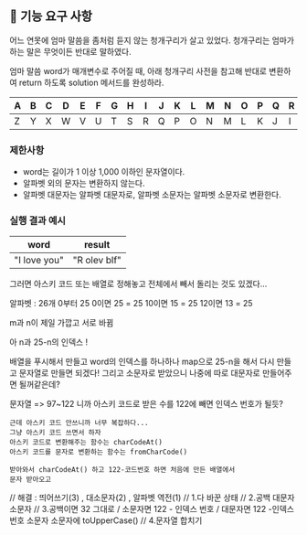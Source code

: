 ## 🚀 기능 요구 사항

어느 연못에 엄마 말씀을 좀처럼 듣지 않는 청개구리가 살고 있었다. 청개구리는 엄마가 하는 말은 무엇이든 반대로 말하였다.

엄마 말씀 word가 매개변수로 주어질 때, 아래 청개구리 사전을 참고해 반대로 변환하여 return 하도록 solution 메서드를 완성하라.

| A   | B   | C   | D   | E   | F   | G   | H   | I   | J   | K   | L   | M   | N   | O   | P   | Q   | R   | S   | T   | U   | V   | W   | X   | Y   | Z   |
| --- | --- | --- | --- | --- | --- | --- | --- | --- | --- | --- | --- | --- | --- | --- | --- | --- | --- | --- | --- | --- | --- | --- | --- | --- | --- |
| Z   | Y   | X   | W   | V   | U   | T   | S   | R   | Q   | P   | O   | N   | M   | L   | K   | J   | I   | H   | G   | F   | E   | D   | C   | B   | A   |

### 제한사항

- word는 길이가 1 이상 1,000 이하인 문자열이다.
- 알파벳 외의 문자는 변환하지 않는다.
- 알파벳 대문자는 알파벳 대문자로, 알파벳 소문자는 알파벳 소문자로 변환한다.

### 실행 결과 예시

| word         | result       |
| ------------ | ------------ |
| "I love you" | "R olev blf" |

그러면 아스키 코드 또는 배열로 정해놓고 전체에서 빼서 돌리는 것도 있겠다...

알파벳 : 26개 0부터 25
0이면 25 = 25
10이면 15 = 25
12이면 13 = 25

m과 n이 제일 가깝고 서로 바뀜

아 n과 25-n의 인덱스 !

배열을 푸시해서 만들고
word의 인덱스를 하나하나 map으로 25-n을 해서 다시 만들고 문자열로 만들면 되겠다!
그리고 소문자로 받았으니 나중에 따로 대문자로 만들어주면 될꺼같은데?

문자열 => 97~122 니까 아스키 코드로 받은 수를 122에 빼면 인덱스 번호가 될듯?

    근데 아스키 코드 안쓰니까 너무 복잡하다...
    그냥 아스키 코드 쓰면서 하자
    아스키 코드로 변환해주는 함수는 charCodeAt()
    아스키 코드를 문자로 변환하는 함수는 fromCharCode()

    받아와서 charCodeAt() 하고 122-코드번호 하면 처음에 만든 배열에서
    문자 받아오고

// 해결 : 띄어쓰기(3) , 대소문자(2) , 알파벳 역전(1)
// 1.다 바꾼 상태
// 2.공백 대문자 소문자
// 3.공백이면 32 그대로 / 소문자면 122 - 인덱스 번호 / 대문자면 122 -인덱스번호 소문자 소문자에 toUpperCase()
// 4.문자열 합치기
